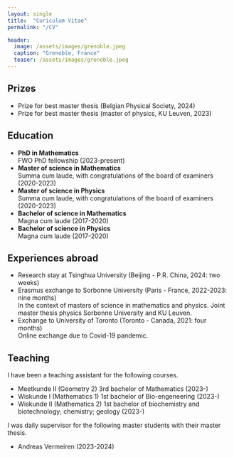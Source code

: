 ```yaml
---
layout: single
title:  "Curiculum Vitae"
permalink: "/CV"

header:
  image: /assets/images/grenoble.jpeg
  caption: "Grenoble, France"
  teaser: /assets/images/grenoble.jpeg
---
```


<h2> Prizes </h2>
<ul>
	<li> Prize for best master thesis (Belgian Physical Society, 2024) </li>
	<li> Prize for best master thesis (master of physics, KU Leuven, 2023) </li>
</ul>







<h2> Education </h2>

<ul>
	<li> <strong>PhD in Mathematics</strong> <br/> FWO PhD fellowship (2023-present) </li>
	<li> <strong>Master of science in Mathematics</strong> <br/> Summa cum laude, with congratulations of the board of examiners (2020-2023) </li>
	<li> <strong>Master of science in Physics</strong> <br/> Summa cum laude, with congratulations of the board of examiners (2020-2023) </li>
	<li> <strong>Bachelor of science in Mathematics</strong> <br/> Magna cum laude (2017-2020) </li>
	<li> <strong>Bachelor of science in Physics</strong> <br/> Magna cum laude (2017-2020) </li>
</ul>

<h2> Experiences abroad </h2>
<ul>
	<li> Research stay at Tsinghua University (Beijing - P.R. China, 2024: two weeks) </li>
	<li> Erasmus exchange to Sorbonne University (Paris - France, 2022-2023: nine months) <br/> In the context of masters of science in mathematics and physics. Joint master thesis physics Sorbonne University and KU Leuven. </li>
	<li> Exchange to University of Toronto (Toronto - Canada, 2021: four months) <br/> Online exchange due to Covid-19 pandemic. </li>
</ul>


<h2> Teaching </h2>

I have been a teaching assistant for the following courses. 
<ul>
	<li> Meetkunde II (Geometry 2) 3rd bachelor of Mathematics (2023-) </li>
	<li> Wiskunde I (Mathematics 1) 1st bachelor of Bio-engeneering (2023-) </li>
	<li> Wiskunde II (Mathematics 2) 1st bachelor of biochemistry and biotechnology; chemistry; geology  (2023-) </li>
</ul>

I was daily supervisor for the following master students with their master thesis.
<ul>
	<li> Andreas Vermeiren (2023-2024) </li>
</ul>






